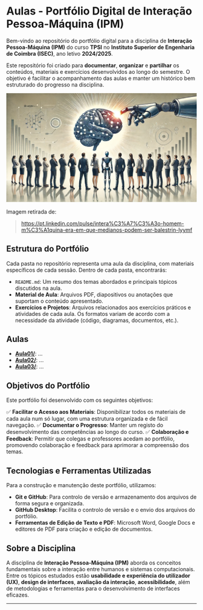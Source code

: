 # Aulas - Portfólio Digital de Interação Pessoa-Máquina (IPM)

Bem-vindo ao repositório do portfólio digital para a disciplina de **Interação Pessoa-Máquina (IPM)** do curso **TPSI** no **Instituto Superior de Engenharia de Coimbra (ISEC)**, ano letivo **2024/2025**.

Este repositório foi criado para **documentar**, **organizar** e **partilhar** os conteúdos, materiais e exercícios desenvolvidos ao longo do semestre. O objetivo é facilitar o acompanhamento das aulas e manter um histórico bem estruturado do progresso na disciplina.

![SO Imagem](./Imagens/IPM.png)

Imagem retirada de:
> https://pt.linkedin.com/pulse/intera%C3%A7%C3%A3o-homem-m%C3%A1quina-era-em-que-medianos-podem-ser-balestrin-lyymf

## Estrutura do Portfólio

Cada pasta no repositório representa uma aula da disciplina, com materiais específicos de cada sessão. Dentro de cada pasta, encontrarás:

- `README.md`: Um resumo dos temas abordados e principais tópicos discutidos na aula.
- **Material de Aula**: Arquivos PDF, diapositivos ou anotações que suportam o conteúdo apresentado.
- **Exercícios e Projetos**: Arquivos relacionados aos exercícios práticos e atividades de cada aula. Os formatos variam de acordo com a necessidade da atividade (código, diagramas, documentos, etc.).

## Aulas
- **[Aula01/](https://github.com/FilipeJeronimo/Portfolio-IPM/tree/main/2025-02%20-%20Fevereiro/21fev)**: ...
- **[Aula02/](https://github.com/FilipeJeronimo/Portfolio-IPM/tree/main/2025-02%20-%20Fevereiro/28fev)**: ...
- **[Aula03/](https://github.com/FilipeJeronimo/Portfolio-IPM/tree/main/2025-02%20-%20Março/07Mar)**: ...

## Objetivos do Portfólio

Este portfólio foi desenvolvido com os seguintes objetivos:

✅ **Facilitar o Acesso aos Materiais**: Disponibilizar todos os materiais de cada aula num só lugar, com uma estrutura organizada e de fácil navegação.
✅ **Documentar o Progresso**: Manter um registo do desenvolvimento das competências ao longo do curso.
✅ **Colaboração e Feedback**: Permitir que colegas e professores acedam ao portfólio, promovendo colaboração e feedback para aprimorar a compreensão dos temas.

## Tecnologias e Ferramentas Utilizadas

Para a construção e manutenção deste portfólio, utilizamos:

- **Git e GitHub**: Para controlo de versão e armazenamento dos arquivos de forma segura e organizada.
- **GitHub Desktop**: Facilita o controlo de versão e o envio dos arquivos do portfólio.
- **Ferramentas de Edição de Texto e PDF**: Microsoft Word, Google Docs e editores de PDF para criação e edição de documentos.

## Sobre a Disciplina

A disciplina de **Interação Pessoa-Máquina (IPM)** aborda os conceitos fundamentais sobre a interação entre humanos e sistemas computacionais. Entre os tópicos estudados estão **usabilidade e experiência do utilizador (UX)**, **design de interfaces**, **avaliação da interação**, **acessibilidade**, além de metodologias e ferramentas para o desenvolvimento de interfaces eficazes.

---

